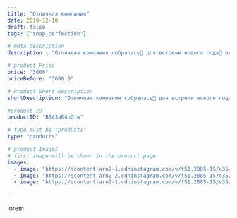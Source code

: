 ```yaml
---
title: "Отличная компания"
date: 2019-12-10
draft: false
tags: ["soap_perfection"]

# meta description
description : "Отличная компания собралась🌲 для встречи нового года🌲 все мыльные, красивые, нарядные. Ждут вас❤️"

# product Price
price: "3000"
priceBefore: "3600.0"

# Product Short Description
shortDescription: "Отличная компания собралась🌲 для встречи нового года🌲 все мыльные, красивые, нарядные. Ждут вас❤️"

#product ID
productID: "B543aB4nGtw"

# type must be "products"
type: "products"

# product Images
# first image will be shown in the product page
images:
  - image: "https://scontent-arn2-1.cdninstagram.com/v/t51.2885-15/e35/77273718_198222604535511_5920447052553945138_n.jpg?se=7&tp=1&_nc_ht=scontent-arn2-1.cdninstagram.com&_nc_cat=103&_nc_ohc=paFEBajV71AAX_cHBG9&ccb=7-4&oh=5b33a5c31904a3fe8b5e2706730ba8ec&oe=60837FAE&ig_cache_key=MjE5NTc0ODQ5NzI4MjQwMzA0OQ%3D%3D.2-ccb7-4"
  - image: "https://scontent-arn2-2.cdninstagram.com/v/t51.2885-15/e35/75496224_216723986017148_2142374831782066953_n.jpg?se=7&tp=1&_nc_ht=scontent-arn2-2.cdninstagram.com&_nc_cat=108&_nc_ohc=uvOf3O3gVWYAX9Mdcgi&ccb=7-4&oh=3e0b4b6ee4f290950d56216332689059&oe=6083D86C&ig_cache_key=MjE5NTc0ODQ5NzI2NTYwMzEyMg%3D%3D.2-ccb7-4"
  - image: "https://scontent-arn2-1.cdninstagram.com/v/t51.2885-15/e35/74990681_538065926776306_2120354024120213246_n.jpg?se=7&tp=1&_nc_ht=scontent-arn2-1.cdninstagram.com&_nc_cat=110&_nc_ohc=d6sPtS2y6mMAX_-JUQy&ccb=7-4&oh=621d31f9a13edcf623264d49c7e5f554&oe=60833EF1&ig_cache_key=MjE5NTc0ODQ5NzI3NDA4MDQ4Nw%3D%3D.2-ccb7-4"

---
```

lorem
